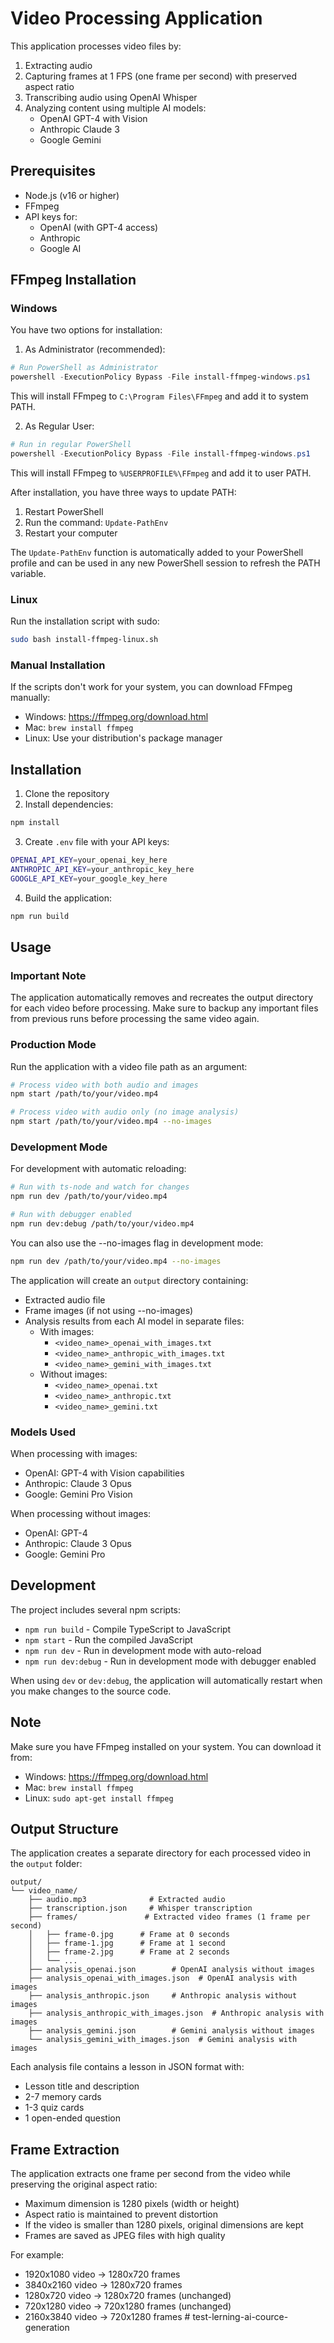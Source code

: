 # Video Processing Application

This application processes video files by:
1. Extracting audio
2. Capturing frames at 1 FPS (one frame per second) with preserved aspect ratio
3. Transcribing audio using OpenAI Whisper
4. Analyzing content using multiple AI models:
   - OpenAI GPT-4 with Vision
   - Anthropic Claude 3
   - Google Gemini

## Prerequisites

- Node.js (v16 or higher)
- FFmpeg
- API keys for:
  - OpenAI (with GPT-4 access)
  - Anthropic
  - Google AI

## FFmpeg Installation

### Windows
You have two options for installation:

1. As Administrator (recommended):
```powershell
# Run PowerShell as Administrator
powershell -ExecutionPolicy Bypass -File install-ffmpeg-windows.ps1
```
This will install FFmpeg to `C:\Program Files\FFmpeg` and add it to system PATH.

2. As Regular User:
```powershell
# Run in regular PowerShell
powershell -ExecutionPolicy Bypass -File install-ffmpeg-windows.ps1
```
This will install FFmpeg to `%USERPROFILE%\FFmpeg` and add it to user PATH.

After installation, you have three ways to update PATH:
1. Restart PowerShell
2. Run the command: `Update-PathEnv`
3. Restart your computer

The `Update-PathEnv` function is automatically added to your PowerShell profile and can be used in any new PowerShell session to refresh the PATH variable.

### Linux
Run the installation script with sudo:
```bash
sudo bash install-ffmpeg-linux.sh
```

### Manual Installation
If the scripts don't work for your system, you can download FFmpeg manually:
- Windows: https://ffmpeg.org/download.html
- Mac: `brew install ffmpeg`
- Linux: Use your distribution's package manager

## Installation

1. Clone the repository
2. Install dependencies:
```bash
npm install
```
3. Create `.env` file with your API keys:
```bash
OPENAI_API_KEY=your_openai_key_here
ANTHROPIC_API_KEY=your_anthropic_key_here
GOOGLE_API_KEY=your_google_key_here
```
4. Build the application:
```bash
npm run build
```

## Usage

### Important Note
The application automatically removes and recreates the output directory for each video before processing. Make sure to backup any important files from previous runs before processing the same video again.

### Production Mode
Run the application with a video file path as an argument:

```bash
# Process video with both audio and images
npm start /path/to/your/video.mp4

# Process video with audio only (no image analysis)
npm start /path/to/your/video.mp4 --no-images
```

### Development Mode
For development with automatic reloading:

```bash
# Run with ts-node and watch for changes
npm run dev /path/to/your/video.mp4

# Run with debugger enabled
npm run dev:debug /path/to/your/video.mp4
```

You can also use the --no-images flag in development mode:
```bash
npm run dev /path/to/your/video.mp4 --no-images
```

The application will create an `output` directory containing:
- Extracted audio file
- Frame images (if not using --no-images)
- Analysis results from each AI model in separate files:
  - With images: 
    - `<video_name>_openai_with_images.txt`
    - `<video_name>_anthropic_with_images.txt`
    - `<video_name>_gemini_with_images.txt`
  - Without images:
    - `<video_name>_openai.txt`
    - `<video_name>_anthropic.txt`
    - `<video_name>_gemini.txt`

### Models Used

When processing with images:
- OpenAI: GPT-4 with Vision capabilities
- Anthropic: Claude 3 Opus
- Google: Gemini Pro Vision

When processing without images:
- OpenAI: GPT-4
- Anthropic: Claude 3 Opus
- Google: Gemini Pro

## Development

The project includes several npm scripts:

- `npm run build` - Compile TypeScript to JavaScript
- `npm start` - Run the compiled JavaScript
- `npm run dev` - Run in development mode with auto-reload
- `npm run dev:debug` - Run in development mode with debugger enabled

When using `dev` or `dev:debug`, the application will automatically restart when you make changes to the source code.

## Note

Make sure you have FFmpeg installed on your system. You can download it from:
- Windows: https://ffmpeg.org/download.html
- Mac: `brew install ffmpeg`
- Linux: `sudo apt-get install ffmpeg`

## Output Structure

The application creates a separate directory for each processed video in the `output` folder:

```
output/
└── video_name/
    ├── audio.mp3              # Extracted audio
    ├── transcription.json     # Whisper transcription
    ├── frames/               # Extracted video frames (1 frame per second)
    │   ├── frame-0.jpg      # Frame at 0 seconds
    │   ├── frame-1.jpg      # Frame at 1 second
    │   ├── frame-2.jpg      # Frame at 2 seconds
    │   └── ...
    ├── analysis_openai.json        # OpenAI analysis without images
    ├── analysis_openai_with_images.json  # OpenAI analysis with images
    ├── analysis_anthropic.json     # Anthropic analysis without images
    ├── analysis_anthropic_with_images.json  # Anthropic analysis with images
    ├── analysis_gemini.json        # Gemini analysis without images
    └── analysis_gemini_with_images.json  # Gemini analysis with images
```

Each analysis file contains a lesson in JSON format with:
- Lesson title and description
- 2-7 memory cards
- 1-3 quiz cards
- 1 open-ended question 

## Frame Extraction

The application extracts one frame per second from the video while preserving the original aspect ratio:
- Maximum dimension is 1280 pixels (width or height)
- Aspect ratio is maintained to prevent distortion
- If the video is smaller than 1280 pixels, original dimensions are kept
- Frames are saved as JPEG files with high quality

For example:
- 1920x1080 video → 1280x720 frames
- 3840x2160 video → 1280x720 frames
- 1280x720 video → 1280x720 frames (unchanged)
- 720x1280 video → 720x1280 frames (unchanged)
- 2160x3840 video → 720x1280 frames #   t e s t - l e r n i n g - a i - c o u r c e - g e n e r a t i o n 
 
 